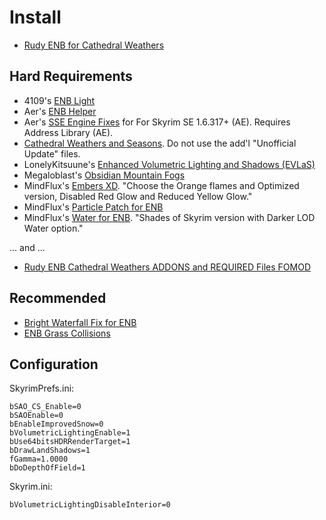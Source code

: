# Install

- [Rudy ENB for Cathedral Weathers](https://www.nexusmods.com/skyrimspecialedition/mods/39113)

## Hard Requirements

- 4109's [ENB Light](https://www.nexusmods.com/skyrimspecialedition/mods/22574)
- Aer's [ENB Helper](https://www.nexusmods.com/skyrimspecialedition/mods/23174/)
- Aer's [SSE Engine Fixes](https://www.nexusmods.com/skyrimspecialedition/mods/17230) for For Skyrim SE 1.6.317+ (AE). Requires Address Library (AE).
- [Cathedral Weathers and Seasons](https://www.nexusmods.com/skyrimspecialedition/mods/24791). Do not use the add'l "Unofficial Update" files.
- LonelyKitsuune's [Enhanced Volumetric Lighting and Shadows (EVLaS)](https://www.nexusmods.com/skyrimspecialedition/mods/63725)
- Megaloblast's [Obsidian Mountain Fogs](https://www.nexusmods.com/skyrimspecialedition/mods/13539)
- MindFlux's [Embers XD](https://www.nexusmods.com/skyrimspecialedition/mods/37085). "Choose the Orange flames and Optimized version, Disabled Red Glow and Reduced Yellow Glow."
- MindFlux's [Particle Patch for ENB](https://www.nexusmods.com/skyrimspecialedition/mods/65720)
- MindFlux's [Water for ENB](https://www.nexusmods.com/skyrimspecialedition/mods/37061). "Shades of Skyrim version with Darker LOD Water option."

... and ...

- [Rudy ENB Cathedral Weathers ADDONS and REQUIRED Files FOMOD](https://www.nexusmods.com/skyrimspecialedition/mods/39113?tab=files)

## Recommended

- [Bright Waterfall Fix for ENB](https://www.nexusmods.com/skyrimspecialedition/mods/37956)
- [ENB Grass Collisions](https://www.nexusmods.com/skyrimspecialedition/mods/67886)

## Configuration

SkyrimPrefs.ini:

```
bSAO_CS_Enable=0
bSAOEnable=0
bEnableImprovedSnow=0
bVolumetricLightingEnable=1
bUse64bitsHDRRenderTarget=1
bDrawLandShadows=1
fGamma=1.0000
bDoDepthOfField=1
```

Skyrim.ini:

```
bVolumetricLightingDisableInterior=0
```
